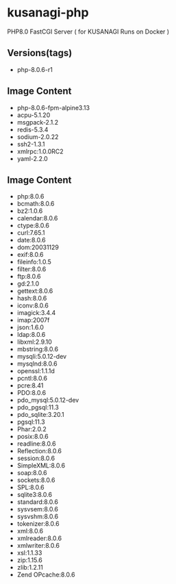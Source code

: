 # kusanagi-php
PHP8.0 FastCGI Server ( for KUSANAGI Runs on Docker )

## Versions(tags)
- php-8.0.6-r1

## Image Content
- php-8.0.6-fpm-alpine3.13
- acpu-5.1.20
- msgpack-2.1.2
- redis-5.3.4
- sodium-2.0.22
- ssh2-1.3.1
- xmlrpc:1.0.0RC2
- yaml-2.2.0

## Image Content
- php:8.0.6
- bcmath:8.0.6
- bz2:1.0.6
- calendar:8.0.6
- ctype:8.0.6
- curl:7.65.1
- date:8.0.6
- dom:20031129
- exif:8.0.6
- fileinfo:1.0.5
- filter:8.0.6
- ftp:8.0.6
- gd:2.1.0
- gettext:8.0.6
- hash:8.0.6
- iconv:8.0.6
- imagick:3.4.4
- imap:2007f
- json:1.6.0
- ldap:8.0.6
- libxml:2.9.10
- mbstring:8.0.6
- mysqli:5.0.12-dev
- mysqlnd:8.0.6
- openssl:1.1.1d
- pcntl:8.0.6
- pcre:8.41
- PDO:8.0.6
- pdo_mysql:5.0.12-dev
- pdo_pgsql:11.3
- pdo_sqlite:3.20.1
- pgsql:11.3
- Phar:2.0.2
- posix:8.0.6
- readline:8.0.6
- Reflection:8.0.6
- session:8.0.6
- SimpleXML:8.0.6
- soap:8.0.6
- sockets:8.0.6
- SPL:8.0.6
- sqlite3:8.0.6
- standard:8.0.6
- sysvsem:8.0.6
- sysvshm:8.0.6
- tokenizer:8.0.6
- xml:8.0.6
- xmlreader:8.0.6
- xmlwriter:8.0.6
- xsl:1.1.33
- zip:1.15.6
- zlib:1.2.11
- Zend OPcache:8.0.6

